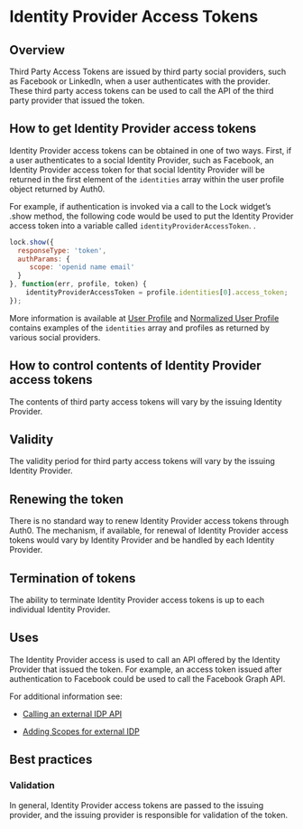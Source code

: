 # Identity Provider Access Tokens

## Overview

Third Party Access Tokens are issued by third party social providers, such as Facebook or LinkedIn, when a user authenticates with the provider.  These third party access tokens can be used to call the API of the third party provider that issued the token.

## How to get Identity Provider access tokens

Identity Provider access tokens can be obtained in one of two ways.  First, if a user authenticates to a social Identity Provider, such as Facebook, an Identity Provider access token for that social Identity Provider will be returned in the first element of the `identities` array within the user profile object returned by Auth0.  

For example, if authentication is invoked via a call to the Lock widget’s .show method, the following code would be used to put the Identity Provider access token into a variable called `identityProviderAccessToken`. .

```js
lock.show({
  responseType: 'token',
  authParams: {
     scope: 'openid name email'
  }
}, function(err, profile, token) {
    identityProviderAccessToken = profile.identities[0].access_token;
});
```

More information is available at [User Profile](/user-profile) and [Normalized User Profile](/articles/user-profile/normalized.md) contains examples of the `identities` array and profiles as returned by various social providers.

## How to control contents of Identity Provider access tokens

The contents of third party access tokens will vary by the issuing Identity Provider.  

## Validity

The validity period for third party access tokens will vary by the issuing Identity Provider.

## Renewing the token

There is no standard way to renew Identity Provider access tokens through Auth0.  The mechanism, if available, for renewal of Identity Provider access tokens would vary by Identity Provider and be handled by each Identity Provider.

## Termination of tokens

The ability to terminate Identity Provider access tokens is up to each individual Identity Provider.

## Uses

The Identity Provider access is used to call an API offered by the Identity Provider that issued the token.  For example, an access token issued after authentication to Facebook could be used to call the Facebook Graph API.

For additional information see:
* [Calling an external IDP API](/what-to-do-once-the-user-is-logged-in/calling-an-external-idp-api)

* [Adding Scopes for external IDP](/what-to-do-once-the-user-is-logged-in/adding-scopes-for-an-external-idp)

## Best practices

### Validation

In general, Identity Provider access tokens are passed to the issuing provider, and the issuing provider is responsible for validation of the token.
